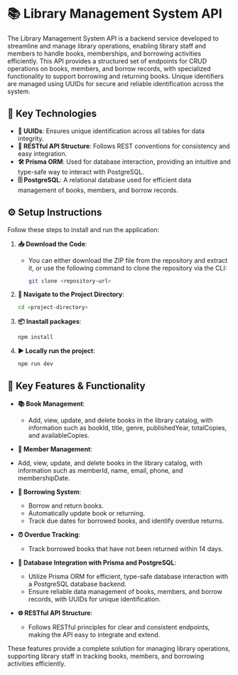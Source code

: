 
# 📚 Library Management System API

The Library Management System API is a backend service developed to streamline and manage library operations, enabling library staff and members to handle books, memberships, and borrowing activities efficiently. This API provides a structured set of endpoints for CRUD operations on books, members, and borrow records, with specialized functionality to support borrowing and returning books. Unique identifiers are managed using UUIDs for secure and reliable identification across the system.

## 🔧 Key Technologies

- **🔑 UUIDs**: Ensures unique identification across all tables for data integrity.
- **🔗 RESTful API Structure**: Follows REST conventions for consistency and easy integration.
- **🛠️ Prisma ORM**: Used for database interaction, providing an intuitive and type-safe way to interact with PostgreSQL.
- **🗄️ PostgreSQL**: A relational database used for efficient data management of books, members, and borrow records.

## ⚙️ Setup Instructions

Follow these steps to install and run the application:

1. **📥 Download the Code**:
   - You can either download the ZIP file from the repository and extract it, or use the following command to clone the repository via the CLI:
     ```bash
     git clone <repository-url>
     ```

2. **📂 Navigate to the Project Directory**:
   ```bash
   cd <project-directory>

   ```

3. **📦 Inastall packages**:
   ```bash
   npm install
    ```
3. **▶️ Locally run the project**:
   ```bash
   npm run dev
    ```

## 🌟 Key Features & Functionality
 
- **📚 Book Management**:
  - Add, view, update, and delete books in the library catalog, with information such as bookId, title, genre, publishedYear, totalCopies,  and availableCopies.

- **👥 Member Management**:
 - Add, view, update, and delete books in the library catalog, with information such as memberId, name, email, phone, and membershipDate.

- **🔄 Borrowing System**:
  - Borrow and return books.
  - Automatically update book or returning.
  - Track due dates for borrowed books, and identify overdue returns.

- **⏰ Overdue Tracking**:
  - Track borrowed books that have not been returned within 14 days.

- **💾 Database Integration with Prisma and PostgreSQL**:
  - Utilize Prisma ORM for efficient, type-safe database interaction with a PostgreSQL database backend.
  - Ensure reliable data management of books, members, and borrow records, with UUIDs for unique identification.

- **🌐 RESTful API Structure**:
  - Follows RESTful principles for clear and consistent endpoints, making the API easy to integrate and extend.

These features provide a complete solution for managing library operations, supporting library staff in tracking books, members, and borrowing activities efficiently.





